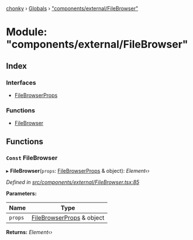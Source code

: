 [chonky](../README.md) › [Globals](../globals.md) › ["components/external/FileBrowser"](_components_external_filebrowser_.md)

# Module: "components/external/FileBrowser"

## Index

### Interfaces

* [FileBrowserProps](../interfaces/_components_external_filebrowser_.filebrowserprops.md)

### Functions

* [FileBrowser](_components_external_filebrowser_.md#const-filebrowser)

## Functions

### `Const` FileBrowser

▸ **FileBrowser**(`props`: [FileBrowserProps](../interfaces/_components_external_filebrowser_.filebrowserprops.md) & object): *Element‹›*

*Defined in [src/components/external/FileBrowser.tsx:85](https://github.com/TimboKZ/Chonky/blob/faab549/src/components/external/FileBrowser.tsx#L85)*

**Parameters:**

Name | Type |
------ | ------ |
`props` | [FileBrowserProps](../interfaces/_components_external_filebrowser_.filebrowserprops.md) & object |

**Returns:** *Element‹›*
